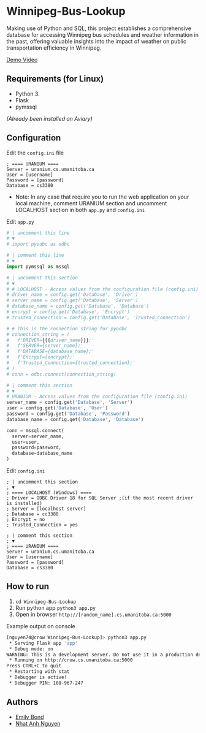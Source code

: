 # Winnipeg-Bus-Lookup

Making use of Python and SQL, this project establishes a comprehensive database for accessing Winnipeg bus schedules and weather information in the past, offering valuable insights into the impact of weather on public transportation efficiency in Winnipeg.

[Demo Video](https://youtu.be/MitG2gKu_SI)

## Requirements (for Linux)

- Python 3.
- Flask
- pymssql

*(Already been installed on Aviary)*

## Configuration

Edit the `config.ini` file

```
; ==== URANIUM ====
Server = uranium.cs.umanitoba.ca
User = [username]
Password = [password]
Database = cs3380
```

* Note: In any case that require you to run the web application on your local machine, comment URANIUM section and uncomment LOCALHOST section in both `app.py` and `config.ini`

Edit `app.py`
```py
# | uncomment this line
# ▼
# import pyodbc as odbc

# | comment this line
# ▼
import pymssql as mssql
```
```py
# | uncomment this section
# ▼
# # LOCALHOST - Access values from the configuration file (config.ini)
# driver_name = config.get('Database', 'Driver')
# server_name = config.get('Database', 'Server')
# database_name = config.get('Database', 'Database')
# encrypt = config.get('Database', 'Encrypt')
# trusted_connection = config.get('Database', 'Trusted_Connection')

# # This is the connection string for pyodbc
# connection_string = (
#   f'DRIVER={{{driver_name}}};'
#   f'SERVER={server_name};'
#   f'DATABASE={database_name};'
#   f'Encrypt={encrypt};'
#   f'Trusted_Connection={trusted_connection};'
# )
# conn = odbc.connect(connection_string)

# | comment this section
# ▼
# URANIUM - Access values from the configuration file (config.ini)
server_name = config.get('Database', 'Server')
user = config.get('Database', 'User')
password = config.get('Database', 'Password')
database_name = config.get('Database', 'Database')

conn = mssql.connect(
  server=server_name,
  user=user,
  password=password,
  database=database_name
)
```

Edit `config.ini`
```
; | uncomment this section
; ▼
; ==== LOCALHOST (Windows) ====
; Driver = ODBC Driver 18 for SQL Server ;(if the most recent driver is installed)
; Server = [localhost server]
; Database = cc3380
; Encrypt = no
; Trusted_Connection = yes

; | comment this section
; ▼
; ==== URANIUM ====
Server = uranium.cs.umanitoba.ca
User = [username]
Password = [password]
Database = cs3380
```

## How to run

1. `cd Winnipeg-Bus-Lookup`
2. Run python app `python3 app.py`
3. Open in browser `http://[random_name].cs.umanitoba.ca:5000`

Example output on console
```bash
[nguyen74@crow Winnipeg-Bus-Lookup]> python3 app.py
 * Serving Flask app 'app'
 * Debug mode: on
WARNING: This is a development server. Do not use it in a production deployment. Use a production WSGI server instead.
 * Running on http://crow.cs.umanitoba.ca:5000
Press CTRL+C to quit
 * Restarting with stat
 * Debugger is active!
 * Debugger PIN: 108-967-247
```

## Authors

- [Emily Bond]()
- [Nhat Anh Nguyen](https://github.com/nateng98)
